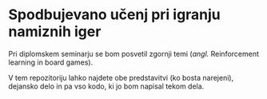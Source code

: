# Spodbujevano učenj pri igranju namiznih iger
Pri diplomskem seminarju se bom posvetil zgornji temi (*angl.* Reinforcement learning
in board games). 

V tem repozitoriju lahko najdete obe predstavitvi (ko bosta narejeni), dejansko delo
in pa vso kodo, ki jo bom napisal tekom dela. 
